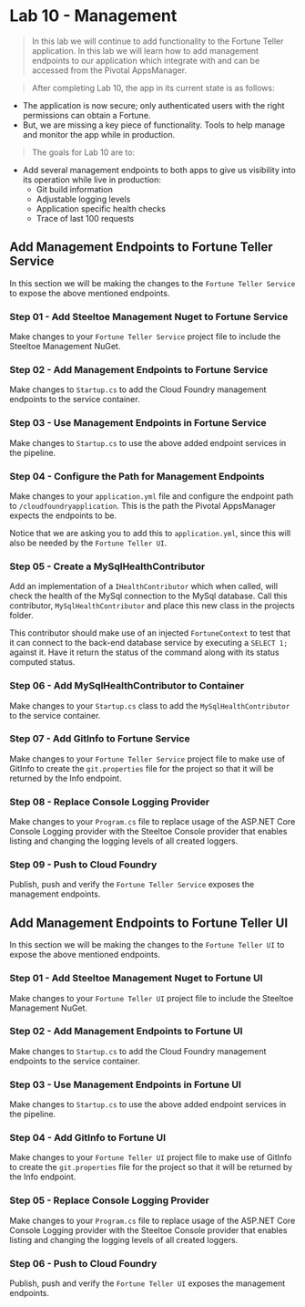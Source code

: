 # Lab 10 - Management

>In this lab we will continue to add functionality to the Fortune Teller application. In this lab we will learn how to add management endpoints to our application which integrate with and can be accessed from the Pivotal AppsManager.

>After completing Lab 10, the app in its current state is as follows:

* The application is now secure; only authenticated users with the right permissions can obtain a Fortune.
* But, we are missing a key piece of functionality. Tools to help manage and monitor the app while in production.

>The goals for Lab 10 are to:

* Add several management endpoints to both apps to give us visibility into its operation while live in production:
  * Git build information
  * Adjustable logging levels
  * Application specific health checks
  * Trace of last 100 requests

## Add Management Endpoints to Fortune Teller Service

In this section we will be making the changes to the `Fortune Teller Service` to expose the above mentioned endpoints.

### Step 01 - Add Steeltoe Management Nuget to Fortune Service

Make changes to your `Fortune Teller Service` project file to include the Steeltoe Management NuGet.

### Step 02 - Add Management Endpoints to Fortune Service

Make changes to `Startup.cs` to add the Cloud Foundry management endpoints to the service container.

### Step 03 - Use Management Endpoints in Fortune Service

Make changes to `Startup.cs` to use the above added endpoint services in the pipeline.

### Step 04 - Configure the Path for Management Endpoints

Make changes to your `application.yml` file and configure the endpoint path to `/cloudfoundryapplication`. This is the path the Pivotal AppsManager expects the endpoints to be.

Notice that we are asking you to add this to `application.yml`, since this will also be needed by the `Fortune Teller UI`.

### Step 05 - Create a MySqlHealthContributor

Add an implementation of a `IHealthContributor` which when called, will check the health of the MySql connection to the MySql database. Call this contributor, `MySqlHealthContributor` and place this new class in the projects folder.

This contributor should make use of an injected `FortuneContext` to test that it can connect to the back-end database service by executing a `SELECT 1;` against it.  Have it return the status of the command along with its status computed status.

### Step 06 - Add MySqlHealthContributor to Container

Make changes to your `Startup.cs` class to add the `MySqlHealthContributor` to the service container.

### Step 07 - Add GitInfo to Fortune Service

Make changes to your `Fortune Teller Service` project file to make use of GitInfo to create the `git.properties` file for the project so that it will be returned by the Info endpoint.

### Step 08 - Replace Console Logging Provider

Make changes to your `Program.cs` file to replace usage of the ASP.NET Core Console Logging provider with the Steeltoe Console provider that enables listing and changing the logging levels of all created loggers.

### Step 09 - Push to Cloud Foundry

Publish, push and verify the `Fortune Teller Service` exposes the management endpoints.

## Add Management Endpoints to Fortune Teller UI

In this section we will be making the changes to the `Fortune Teller UI` to expose the above mentioned endpoints.

### Step 01 - Add Steeltoe Management Nuget to Fortune UI

Make changes to your `Fortune Teller UI` project file to include the Steeltoe Management NuGet.

### Step 02 - Add Management Endpoints to Fortune UI

Make changes to `Startup.cs` to add the Cloud Foundry management endpoints to the service container.

### Step 03 - Use Management Endpoints in Fortune UI

Make changes to `Startup.cs` to use the above added endpoint services in the pipeline.

### Step 04 - Add GitInfo to Fortune UI

Make changes to your `Fortune Teller UI` project file to make use of GitInfo to create the `git.properties` file for the project so that it will be returned by the Info endpoint.

### Step 05 - Replace Console Logging Provider

Make changes to your `Program.cs` file to replace usage of the ASP.NET Core Console Logging provider with the Steeltoe Console provider that enables listing and changing the logging levels of all created loggers.

### Step 06 - Push to Cloud Foundry

Publish, push and verify the `Fortune Teller UI` exposes the management endpoints.